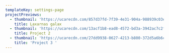 ```yaml
---
templateKey: settings-page
projectPreviews:
  - thumbnail: 'https://ucarecdn.com/857d37fd-7f39-4e31-904a-988939c03e41/'
    title: Laxarnas galax
  - thumbnail: 'https://ucarecdn.com/13acf1b8-ead8-4572-bd3a-3942ac7c2f3b/'
    title: Project 2
  - thumbnail: 'https://ucarecdn.com/27dd9938-0627-4213-b800-372d5a6b6c5f/'
    title: 'Project 3 '
---
```


